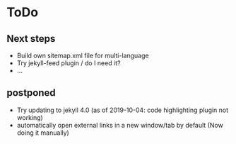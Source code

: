 # ToDo
## Next steps
* Build own sitemap.xml file for multi-language
* Try jekyll-feed plugin / do I need it?
* ...
## postponed
* Try updating to jekyll 4.0 (as of 2019-10-04: code highlighting plugin not working)
* automatically open external links in a new window/tab by default (Now doing it manually)
